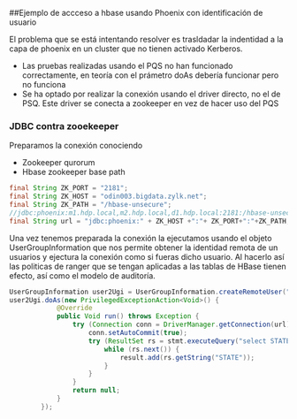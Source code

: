 ##Ejemplo de accceso a hbase usando Phoenix con identificación de usuario

El problema que se está intentando resolver es trasldadar la indentidad a la capa de phoenix en un cluster que no tienen activado Kerberos.

 * Las pruebas realizadas usando el PQS no han funcionado correctamente, en teoría con el prámetro doAs debería funcionar pero no funciona
 * Se ha optado por realizar la conexión usando el driver directo, no el de PSQ. Este driver se conecta a zookeeper en vez de hacer uso del PQS
 
 
### JDBC contra zooekeeper
 
Preparamos la conexión conociendo
 * Zookeeper qurorum
 * Hbase zookeeper base path
 
```java
final String ZK_PORT = "2181";
final String ZK_HOST = "odin003.bigdata.zylk.net";
final String ZK_PATH = "/hbase-unsecure";
//jdbc:phoenix:m1.hdp.local,m2.hdp.local,d1.hdp.local:2181:/hbase-unsecure
final String url = "jdbc:phoenix:" + ZK_HOST +":"+ ZK_PORT+":"+ZK_PATH;
```
 
Una vez tenemos preparada la conexión la ejecutamos usando el objeto UserGroupInformation que nos permite obtener la identidad remota de un usuarios y ejectura la conexión como si fueras dicho usuario. Al hacerlo así las politicas de ranger que se tengan aplicadas a las tablas de HBase tienen efecto, así como el modelo de auditoría.

```java
UserGroupInformation user2Ugi = UserGroupInformation.createRemoteUser("hbase", null);
user2Ugi.doAs(new PrivilegedExceptionAction<Void>() {
			@Override
			public Void run() throws Exception {
				try (Connection conn = DriverManager.getConnection(url); Statement stmt = conn.createStatement()) {
					conn.setAutoCommit(true);
					try (ResultSet rs = stmt.executeQuery("select STATE,CITY,POPULATION from US_POPULATION")) {
						while (rs.next()) {
							result.add(rs.getString("STATE"));
						}
					} 
				} 
				return null;
			}
		});
```  

 
 
